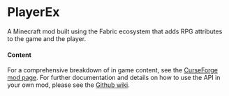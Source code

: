 # PlayerEx
A Minecraft mod built using the Fabric ecosystem that adds RPG attributes to the game and the player.

#### Content

For a comprehensive breakdown of in game content, see the [CurseForge mod page](https://www.curseforge.com/minecraft/mc-mods/player-ex). For further documentation and details on how to use the API in your own mod, please see the [Github wiki](https://github.com/CleverNucleus/PlayerEx/wiki).